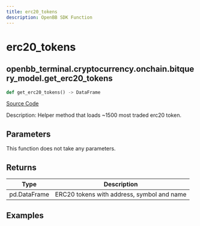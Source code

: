 ```yaml
---
title: erc20_tokens
description: OpenBB SDK Function
---
```


# erc20_tokens

## openbb_terminal.cryptocurrency.onchain.bitquery_model.get_erc20_tokens

```python title='openbb_terminal/cryptocurrency/onchain/bitquery_model.py'
def get_erc20_tokens() -> DataFrame
```
[Source Code](https://github.com/OpenBB-finance/OpenBBTerminal/tree/main/openbb_terminal/cryptocurrency/onchain/bitquery_model.py#L210)

Description: Helper method that loads ~1500 most traded erc20 token.

## Parameters

This function does not take any parameters.

## Returns

| Type | Description |
| ---- | ----------- |
| pd.DataFrame | ERC20 tokens with address, symbol and name |

## Examples

